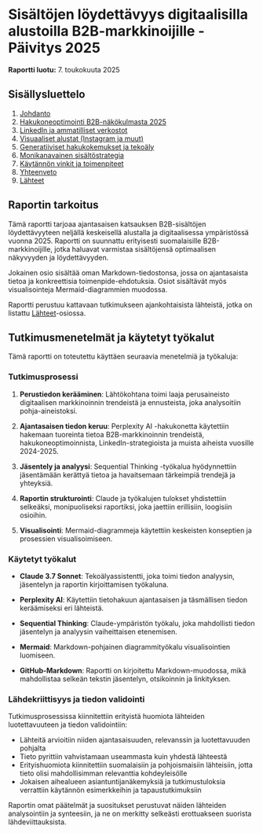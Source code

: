 # Sisältöjen löydettävyys digitaalisilla alustoilla B2B-markkinoijille - Päivitys 2025

**Raportti luotu:** 7. toukokuuta 2025

## Sisällysluettelo

1. [Johdanto](johdanto.md)
2. [Hakukoneoptimointi B2B-näkökulmasta 2025](hakukoneoptimointi.md)
3. [LinkedIn ja ammatilliset verkostot](linkedin.md)
4. [Visuaaliset alustat (Instagram ja muut)](visuaaliset-alustat.md)
5. [Generatiiviset hakukokemukset ja tekoäly](generatiiviset-hakukokemukset.md)
6. [Monikanavainen sisältöstrategia](monikanavainen-strategia.md)
7. [Käytännön vinkit ja toimenpiteet](kaytannon-vinkit.md)
8. [Yhteenveto](yhteenveto.md)
9. [Lähteet](lahteet.md)

## Raportin tarkoitus

Tämä raportti tarjoaa ajantasaisen katsauksen B2B-sisältöjen löydettävyyteen neljällä keskeisellä alustalla ja digitaalisessa ympäristössä vuonna 2025. Raportti on suunnattu erityisesti suomalaisille B2B-markkinoijille, jotka haluavat varmistaa sisältöjensä optimaalisen näkyvyyden ja löydettävyyden.

Jokainen osio sisältää oman Markdown-tiedostonsa, jossa on ajantasaista tietoa ja konkreettisia toimenpide-ehdotuksia. Osiot sisältävät myös visualisointeja Mermaid-diagrammien muodossa.

Raportti perustuu kattavaan tutkimukseen ajankohtaisista lähteistä, jotka on listattu [Lähteet](lahteet.md)-osiossa.

## Tutkimusmenetelmät ja käytetyt työkalut

Tämä raportti on toteutettu käyttäen seuraavia menetelmiä ja työkaluja:

### Tutkimusprosessi

1. **Perustiedon kerääminen**: Lähtökohtana toimi laaja perusaineisto digitaalisen markkinoinnin trendeistä ja ennusteista, joka analysoitiin pohja-aineistoksi.

2. **Ajantasaisen tiedon keruu**: Perplexity AI -hakukonetta käytettiin hakemaan tuoreinta tietoa B2B-markkinoinnin trendeistä, hakukoneoptimoinnista, LinkedIn-strategioista ja muista aiheista vuosille 2024-2025.

3. **Jäsentely ja analyysi**: Sequential Thinking -työkalua hyödynnettiin jäsentämään kerättyä tietoa ja havaitsemaan tärkeimpiä trendejä ja yhteyksiä.

4. **Raportin strukturointi**: Claude ja työkalujen tulokset yhdistettiin selkeäksi, monipuoliseksi raportiksi, joka jaettiin erillisiin, loogisiin osioihin.

5. **Visualisointi**: Mermaid-diagrammeja käytettiin keskeisten konseptien ja prosessien visualisoimiseen.

### Käytetyt työkalut

- **Claude 3.7 Sonnet**: Tekoälyassistentti, joka toimi tiedon analyysin, jäsentelyn ja raportin kirjoittamisen työkaluna.

- **Perplexity AI**: Käytettiin tietohakuun ajantasaisen ja täsmällisen tiedon keräämiseksi eri lähteistä.

- **Sequential Thinking**: Claude-ympäristön työkalu, joka mahdollisti tiedon jäsentelyn ja analyysin vaiheittaisen etenemisen.

- **Mermaid**: Markdown-pohjainen diagrammityökalu visualisointien luomiseen.

- **GitHub-Markdown**: Raportti on kirjoitettu Markdown-muodossa, mikä mahdollistaa selkeän tekstin jäsentelyn, otsikoinnin ja linkityksen.

### Lähdekriittisyys ja tiedon validointi

Tutkimusprosessissa kiinnitettiin erityistä huomiota lähteiden luotettavuuteen ja tiedon validointiin:

- Lähteitä arvioitiin niiden ajantasaisuuden, relevanssin ja luotettavuuden pohjalta
- Tieto pyrittiin vahvistamaan useammasta kuin yhdestä lähteestä
- Erityishuomiota kiinnitettiin suomalaisiin ja pohjoismaisiin lähteisiin, jotta tieto olisi mahdollisimman relevanttia kohdeyleisölle
- Jokaisen aihealueen asiantuntijanäkemyksiä ja tutkimustuloksia verrattiin käytännön esimerkkeihin ja tapaustutkimuksiin

Raportin omat päätelmät ja suositukset perustuvat näiden lähteiden analysointiin ja synteesiin, ja ne on merkitty selkeästi erottuakseen suorista lähdeviittauksista.